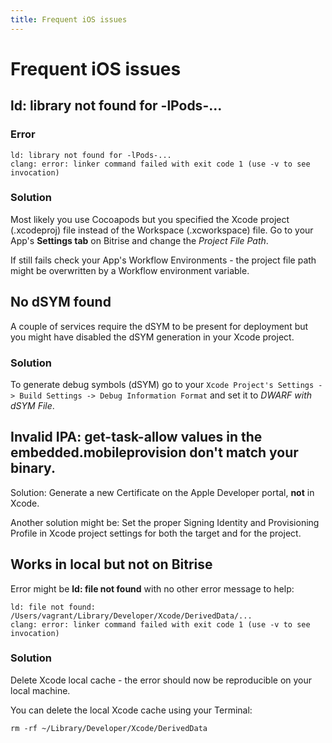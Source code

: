 ```yaml
---
title: Frequent iOS issues
---
```


# Frequent iOS issues

## ld: library not found for -lPods-...

### Error

    ld: library not found for -lPods-...
    clang: error: linker command failed with exit code 1 (use -v to see invocation)

### Solution

Most likely you use Cocoapods but you specified the Xcode project (.xcodeproj) file instead of the Workspace (.xcworkspace) file. Go to your App's **Settings tab** on Bitrise and change the *Project File Path*.

If still fails check your App's Workflow Environments - the project file path
might be overwritten by a Workflow environment variable.


## No dSYM found

A couple of services require the dSYM to be present for deployment
but you might have disabled the dSYM generation in your Xcode project.

### Solution

To generate debug symbols (dSYM) go to your `Xcode Project's Settings -> Build Settings -> Debug Information Format` and set it to *DWARF with dSYM File*.


## Invalid IPA: get-task-allow values in the embedded.mobileprovision don't match your binary.

Solution: Generate a new Certificate on the Apple Developer portal, **not** in Xcode.

Another solution might be: Set the proper Signing Identity and Provisioning Profile in Xcode project settings
for both the target and for the project.


## Works in local but not on Bitrise

Error might be **ld: file not found** with no other error message to help:

    ld: file not found: /Users/vagrant/Library/Developer/Xcode/DerivedData/...
    clang: error: linker command failed with exit code 1 (use -v to see invocation)

### Solution

Delete Xcode local cache - the error should now be
reproducible on your local machine.

You can delete the local Xcode cache using your Terminal:

    rm -rf ~/Library/Developer/Xcode/DerivedData
